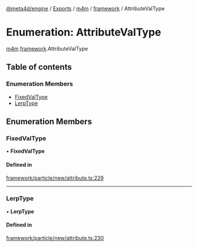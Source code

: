 [@meta4d/engine](../README.md) / [Exports](../modules.md) / [m4m](../modules/m4m.md) / [framework](../modules/m4m.framework.md) / AttributeValType

# Enumeration: AttributeValType

[m4m](../modules/m4m.md).[framework](../modules/m4m.framework.md).AttributeValType

## Table of contents

### Enumeration Members

- [FixedValType](m4m.framework.AttributeValType.md#fixedvaltype)
- [LerpType](m4m.framework.AttributeValType.md#lerptype)

## Enumeration Members

### FixedValType

• **FixedValType**

#### Defined in

[framework/particle/new/attribute.ts:229](https://github.com/meta4d-me/meta4d-engine/blob/cf6bfe6/src/framework/particle/new/attribute.ts#L229)

___

### LerpType

• **LerpType**

#### Defined in

[framework/particle/new/attribute.ts:230](https://github.com/meta4d-me/meta4d-engine/blob/cf6bfe6/src/framework/particle/new/attribute.ts#L230)
